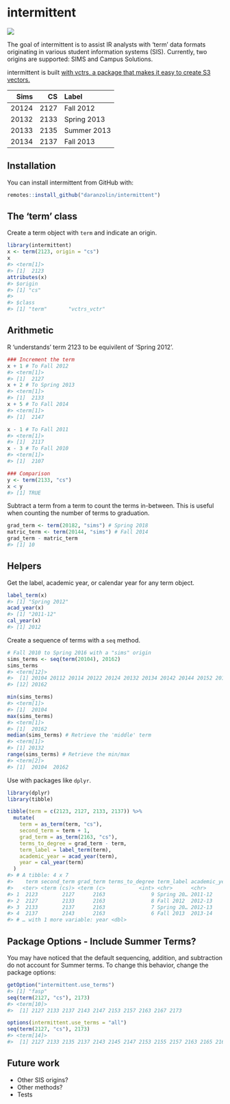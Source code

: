 
<!-- README.md is generated from README.Rmd. Please edit that file -->

# intermittent

<!-- badges: start -->

![](https://camo.githubusercontent.com/ea6e0ff99602c3563e3dd684abf60b30edceaeef/68747470733a2f2f696d672e736869656c64732e696f2f62616467652f6c6966656379636c652d6578706572696d656e74616c2d6f72616e67652e737667)
<!-- badges: end -->

The goal of intermittent is to assist IR analysts with ‘term’ data
formats originating in various student information systems (SIS).
Currently, two origins are supported: SIMS and Campus Solutions.

intermittent is built [with vctrs, a package that makes it easy to
create S3 vectors.](https://github.com/r-lib/vctrs)

|  Sims |   CS | Label       |
| ----: | ---: | :---------- |
| 20124 | 2127 | Fall 2012   |
| 20132 | 2133 | Spring 2013 |
| 20133 | 2135 | Summer 2013 |
| 20134 | 2137 | Fall 2013   |

## Installation

You can install intermittent from GitHub with:

``` r
remotes::install_github("daranzolin/intermittent")
```

## The ‘term’ class

Create a term object with `term` and indicate an origin.

``` r
library(intermittent)
x <- term(2123, origin = "cs")
x
#> <term[1]>
#> [1]  2123
attributes(x)
#> $origin
#> [1] "cs"
#> 
#> $class
#> [1] "term"       "vctrs_vctr"
```

## Arithmetic

R ‘understands’ term 2123 to be equivilent of ‘Spring 2012’.

``` r
### Increment the term
x + 1 # To Fall 2012
#> <term[1]>
#> [1]  2127
x + 2 # To Spring 2013
#> <term[1]>
#> [1]  2133
x + 5 # To Fall 2014
#> <term[1]>
#> [1]  2147

x - 1 # To Fall 2011
#> <term[1]>
#> [1]  2117
x - 3 # To Fall 2010
#> <term[1]>
#> [1]  2107

### Comparison
y <- term(2133, "cs")
x < y 
#> [1] TRUE
```

Subtract a term from a term to count the terms in-between. This is
useful when counting the number of terms to graduation.

``` r
grad_term <- term(20182, "sims") # Spring 2018
matric_term <- term(20144, "sims") # Fall 2014
grad_term - matric_term 
#> [1] 10
```

## Helpers

Get the label, academic year, or calendar year for any term object.

``` r
label_term(x)
#> [1] "Spring 2012"
acad_year(x)
#> [1] "2011-12"
cal_year(x)
#> [1] 2012
```

Create a sequence of terms with a `seq` method.

``` r
# Fall 2010 to Spring 2016 with a "sims" origin
sims_terms <- seq(term(20104), 20162)
sims_terms
#> <term[12]>
#>  [1] 20104 20112 20114 20122 20124 20132 20134 20142 20144 20152 20154
#> [12] 20162

min(sims_terms)
#> <term[1]>
#> [1]  20104
max(sims_terms)
#> <term[1]>
#> [1]  20162
median(sims_terms) # Retrieve the 'middle' term
#> <term[1]>
#> [1] 20132
range(sims_terms) # Retrieve the min/max
#> <term[2]>
#> [1]  20104  20162
```

Use with packages like `dplyr`.

``` r
library(dplyr)
library(tibble)

tibble(term = c(2123, 2127, 2133, 2137)) %>% 
  mutate(
    term = as_term(term, "cs"),
    second_term = term + 1,
    grad_term = as_term(2163, "cs"),
    terms_to_degree = grad_term - term,
    term_label = label_term(term),
    academic_year = acad_year(term),
    year = cal_year(term)
  )
#> # A tibble: 4 x 7
#>    term second_term grad_term terms_to_degree term_label academic_year
#>   <ter> <term (cs)> <term (c>           <int> <chr>      <chr>        
#> 1  2123        2127      2163               9 Spring 20… 2011-12      
#> 2  2127        2133      2163               8 Fall 2012  2012-13      
#> 3  2133        2137      2163               7 Spring 20… 2012-13      
#> 4  2137        2143      2163               6 Fall 2013  2013-14      
#> # … with 1 more variable: year <dbl>
```

## Package Options - Include Summer Terms?

You may have noticed that the default sequencing, addition, and
subtraction do not account for Summer terms. To change this behavior,
change the package options:

``` r
getOption("intermittent.use_terms")
#> [1] "fasp"
seq(term(2127, "cs"), 2173)
#> <term[10]>
#>  [1] 2127 2133 2137 2143 2147 2153 2157 2163 2167 2173

options(intermittent.use_terms = "all")
seq(term(2127, "cs"), 2173)
#> <term[14]>
#>  [1] 2127 2133 2135 2137 2143 2145 2147 2153 2155 2157 2163 2165 2167 2173
```

## Future work

  - Other SIS origins?
  - Other methods?
  - Tests
